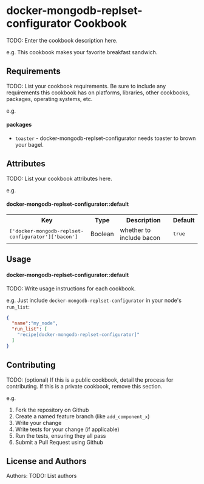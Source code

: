 docker-mongodb-replset-configurator Cookbook
============================================
TODO: Enter the cookbook description here.

e.g.
This cookbook makes your favorite breakfast sandwich.

Requirements
------------
TODO: List your cookbook requirements. Be sure to include any requirements this cookbook has on platforms, libraries, other cookbooks, packages, operating systems, etc.

e.g.
#### packages
- `toaster` - docker-mongodb-replset-configurator needs toaster to brown your bagel.

Attributes
----------
TODO: List your cookbook attributes here.

e.g.
#### docker-mongodb-replset-configurator::default
<table>
  <tr>
    <th>Key</th>
    <th>Type</th>
    <th>Description</th>
    <th>Default</th>
  </tr>
  <tr>
    <td><tt>['docker-mongodb-replset-configurator']['bacon']</tt></td>
    <td>Boolean</td>
    <td>whether to include bacon</td>
    <td><tt>true</tt></td>
  </tr>
</table>

Usage
-----
#### docker-mongodb-replset-configurator::default
TODO: Write usage instructions for each cookbook.

e.g.
Just include `docker-mongodb-replset-configurator` in your node's `run_list`:

```json
{
  "name":"my_node",
  "run_list": [
    "recipe[docker-mongodb-replset-configurator]"
  ]
}
```

Contributing
------------
TODO: (optional) If this is a public cookbook, detail the process for contributing. If this is a private cookbook, remove this section.

e.g.
1. Fork the repository on Github
2. Create a named feature branch (like `add_component_x`)
3. Write your change
4. Write tests for your change (if applicable)
5. Run the tests, ensuring they all pass
6. Submit a Pull Request using Github

License and Authors
-------------------
Authors: TODO: List authors
